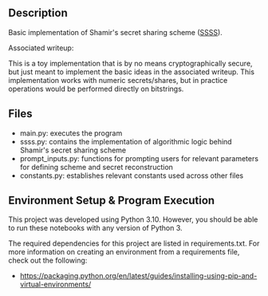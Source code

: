 ## Description
Basic implementation of Shamir's secret sharing scheme ([SSSS](https://en.wikipedia.org/wiki/Shamir%27s_secret_sharing)).

Associated writeup: <add link>

This is a toy implementation that is by no means cryptographically secure, but just meant to implement the basic ideas in the associated writeup. This implementation works with numeric secrets/shares, but in practice operations would be performed directly on bitstrings.


## Files
* main.py: executes the program
* ssss.py: contains the implementation of algorithmic logic behind Shamir's secret sharing scheme
* prompt_inputs.py: functions for prompting users for relevant parameters for defining scheme and secret reconstruction 
* constants.py: establishes relevant constants used across other files

## Environment Setup & Program Execution
This project was developed using Python 3.10. However, you should be able to run these notebooks with any version of Python 3.

The required dependencies for this project are listed in requirements.txt. For more information on creating an environment from a requirements file, check out the following:
* https://packaging.python.org/en/latest/guides/installing-using-pip-and-virtual-environments/